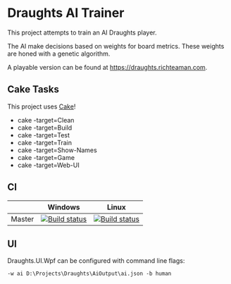 # Draughts AI Trainer
This project attempts to train an AI Draughts player.

The AI make decisions based on weights for board metrics.
These weights are honed with a genetic algorithm.

A playable version can be found at https://draughts.richteaman.com.

## Cake Tasks
This project uses [Cake](https://cakebuild.net)!
* cake -target=Clean
* cake -target=Build
* cake -target=Test
* cake -target=Train
* cake -target=Show-Names
* cake -target=Game
* cake -target=Web-UI

## CI
|        | Windows | Linux |
| ------ | --------|-------|
| Master | [![Build status](https://ci.appveyor.com/api/projects/status/apt6gir9l7wxun49/branch/master?svg=true)](https://ci.appveyor.com/project/RichTeaMan/draughts/branch/master) | [![Build status](https://travis-ci.org/RichTeaMan/Draughts.svg?branch=master)](https://travis-ci.org/RichTeaMan/Draughts) |

## UI

Draughts.UI.Wpf can be configured with command line flags:

```
-w ai D:\Projects\Draughts\AiOutput\ai.json -b human
````
